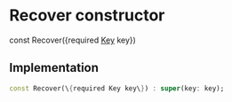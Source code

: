 


# Recover constructor






const
Recover(\{required [Key](https:api.flutter.dev/flutter/foundation/Key-class.html) key\})





## Implementation

```dart
const Recover(\{required Key key\}) : super(key: key);
```







